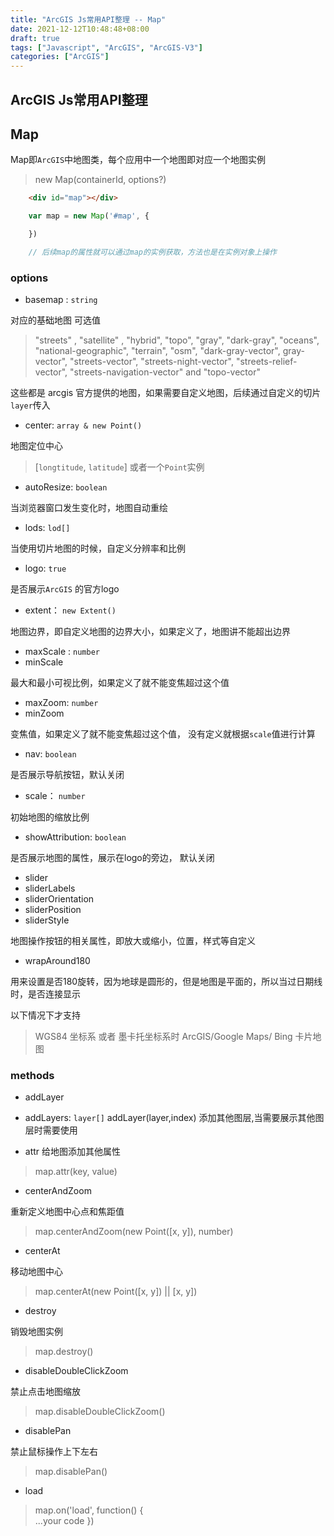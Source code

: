 ```yaml
---
title: "ArcGIS Js常用API整理 -- Map"
date: 2021-12-12T10:48:48+08:00
draft: true
tags: ["Javascript", "ArcGIS", "ArcGIS-V3"]
categories: ["ArcGIS"]
---
```


## ArcGIS Js常用API整理

## Map

Map即`ArcGIS`中地图类，每个应用中一个地图即对应一个地图实例

> new Map(containerId, options?)

```html
    <div id="map"></div>
```

```js
    var map = new Map('#map', {

    })

    // 后续map的属性就可以通过map的实例获取，方法也是在实例对象上操作
```

### options

- basemap : `string`

对应的基础地图
可选值

> "streets" , "satellite" , "hybrid", "topo", "gray", "dark-gray", "oceans", "national-geographic", "terrain", "osm", "dark-gray-vector", gray-vector", "streets-vector", "streets-night-vector", "streets-relief-vector", "streets-navigation-vector" and "topo-vector"

这些都是 arcgis 官方提供的地图，如果需要自定义地图，后续通过自定义的切片`layer`传入


- center: `array & new Point()`

地图定位中心

> [`longtitude`, `latitude`] 或者一个`Point`实例

- autoResize: `boolean`

当浏览器窗口发生变化时，地图自动重绘

- lods: `lod[]`

当使用切片地图的时候，自定义分辨率和比例

- logo: `true`

是否展示`ArcGIS` 的官方logo

- extent： `new Extent()`

地图边界，即自定义地图的边界大小，如果定义了，地图讲不能超出边界

- maxScale : `number`
- minScale

最大和最小可视比例，如果定义了就不能变焦超过这个值

- maxZoom: `number`
- minZoom

变焦值，如果定义了就不能变焦超过这个值，
没有定义就根据`scale`值进行计算

- nav: `boolean`

是否展示导航按钮，默认关闭

- scale： `number`

初始地图的缩放比例

- showAttribution: `boolean`

是否展示地图的属性，展示在logo的旁边， 默认关闭

- slider
- sliderLabels
- sliderOrientation
- sliderPosition
- sliderStyle

地图操作按钮的相关属性，即放大或缩小，位置，样式等自定义

- wrapAround180

用来设置是否180旋转，因为地球是圆形的，但是地图是平面的，所以当过日期线时，是否连接显示

以下情况下才支持

> WGS84 坐标系 或者 墨卡托坐标系时
> ArcGIS/Google Maps/ Bing 卡片地图
> 

### methods

- addLayer
- addLayers: `layer[]`
addLayer(layer,index) 添加其他图层,当需要展示其他图层时需要使用

- attr
给地图添加其他属性

> map.attr(key, value)


- centerAndZoom

重新定义地图中心点和焦距值

> map.centerAndZoom(new Point([x, y]), number)

- centerAt

移动地图中心

> map.centerAt(new Point([x, y]) || [x, y])

- destroy

销毁地图实例

> map.destroy()

- disableDoubleClickZoom

禁止点击地图缩放

> map.disableDoubleClickZoom()

- disablePan

禁止鼠标操作上下左右

> map.disablePan()

- load

> map.on('load', function() { \
>  ...your code
> })